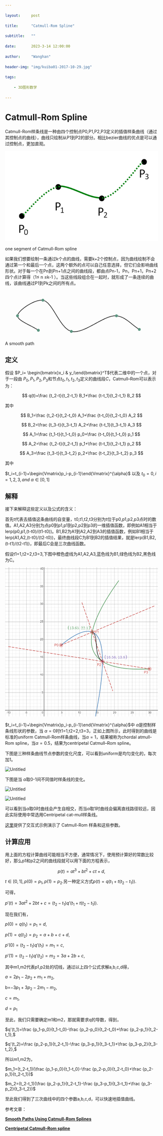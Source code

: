 ```yaml
---

layout:     post

title:      "Catmull-Rom Spline"

subtitle:   ""

date:       2023-3-14 12:00:00

author:     "Wanghan"

header-img: "img/kuiba01-2017-10-29.jpg"

tags:

    - 3D图形数学

---
```

# Catmull-Rom Spline

Catmull-Rom样条线是一种由四个控制点P0,P1,P2,P3定义的插值样条曲线（通过其控制点的曲线），曲线只绘制从P1到P2的部分。相比bezier曲线的优点是可以通过控制点，更加直观。

![](/img/in-post/Catmull-RomSpline/image-20250315171732536.png)

one segment of Catmull-Rom spline

如果我们想要绘制一条通过k个点的曲线，需要k+2个控制点，因为曲线绘制不会通过第一个和最后一个点，这两个额外的点可以自己任意选择，但它们会影响曲线形状。对于每一个在Pn到Pn+1点之间的曲线段，都由点Pn-1，Pn，Pn+1，Pn+2四个点计算得（1≤ n ≤k-1 ）。当这些线段组合在一起时，就形成了一条连续的曲线，该曲线通过P1到Pk之间的所有点。

![](/img/in-post/Catmull-RomSpline/image-20250315171757513.png)

A smooth path

## 定义

假设 $P_i= \begin{bmatrix}x_i & y_i\end{bmatrix}^T$代表二维中的一个点，对于一段由 $P_0,P_1,P_2,P_3$和节点$t_0,t_1,t_2,t_3$定义的曲线段$C$，Catmull–Rom可以表示为：

$$
q(t)=\frac {t_2-t}{t_2-t_1} B_1+\frac {t-t_1}{t_2-t_1} B_2
$$

其中

$$
B_1=\frac {t_2-t}{t_2-t_0} A_1+\frac {t-t_0}{t_2-t_0} A_2
$$

$$
B_2=\frac {t_3-t}{t_3-t_1} A_2+\frac {t-t_1}{t_3-t_1} A_3
$$

$$
A_1=\frac {t_1-t}{t_1-t_0} p_0+\frac {t-t_0}{t_1-t_0} p_1
$$

$$
A_2=\frac {t_2-t}{t_2-t_1} p_1+\frac {t-t_1}{t_2-t_1} p_2
$$

$$
A_3=\frac {t_3-t}{t_3-t_2} p_2+\frac {t-t_2}{t_3-t_2} p_3
$$

其中

$t_i=t_{i-1}+\begin{Vmatrix}p_i-p_{i-1}\end{Vmatrix}^{\alpha}$ 以及 $t_0=0,i=1,2,3, and \ \alpha \in [0,1]$

## 解释

接下来解释这些定义以及公式的含义：

首先t代表去插值这条曲线的自变量，t0,t1,t2,t3分别为t位于p0,p1,p2,p3点时的数值。A1,A2,A3分别为点p0到p1,p1到p2,p2到p3的一维插值函数，即例如A1相当于lerp(p0,p1,(t-t0)/(t1-t0))。B1,B2为A1到A2,A2到A3的插值函数，例如B1相当于lerp(A1,A2,(t-t0)/(t2-t0))，最终曲线段C为B1到B2的插值结果，就是lerp(B1,B2,(t-t1)/(t2-t1))，即最后C会是三次曲线函数。

假设t1=1,t2=2,t3=3,下图中橙色虚线为A1,A2,A3,蓝色线为B1,绿色线为B2,黑色线为C。

![](/img/in-post/Catmull-RomSpline/image-20250315171849242.png)

$t_i=t_{i-1}+\begin{Vmatrix}p_i-p_{i-1}\end{Vmatrix}^{\alpha}$中 $\alpha$是控制样条线形状的参数，当  $\alpha=0$时t1=1,t2=2,t3=3，正如上图所示，此时得到的曲线是标准的uniform Catmull-Rom样条曲线，当$\alpha=1$，结果被称为chordal atmull-Rom spline，当$\alpha=0.5$，结果为centripetal Catmull–Rom spline。

下图是三种样条曲线节点参数的变化尺度，可以看到uniform是均匀变化的，每次加1。

![Untitled](Untitled%203.png)

下图是当 $\alpha$取0-1间不同值时样条线的变化。

![Untitled](Untitled%204.png)

![Untitled](Untitled%205.png)

可以看到当$\alpha$取0时曲线会产生自相交，而当$\alpha$取1时曲线会偏离直线路径较远，因此实际使用中常选用Centripetal cat-mull样条线。

[这里](https://qroph.github.io/2018/07/30/smooth-paths-using-catmull-rom-splines.html)提供了交互式示例演示了 Catmull-Rom 样条和这些参数。 

## 计算应用

用上面的方程计算曲线可能相当不方便，通常情况下，使用预计算好的常数比较好，那么p1和p2之间的曲线段就可以用下面的方程表示，

$$
p(t)=at^3+bt^2+ct+d,
$$

$t \in [0,1],p(0)=p_1,p(1)=p_2$.另一种定义方式$p(t)=q(t_1+t(t_2-t_1)).$

可得，

$p'(t)=3at^2+2bt+c=(t_2-t_1)q'(t_1+t(t_2-t_1)).$

现在我们有，

$p(0)=q(t_1)=p_1=d,$

$p(1)=q(t_2)=p_2=a+b+c+d,$

$p'(0)=(t_2-t_1)q'(t_1)=m_1=c,$

$p'(1)=(t_2-t_1)q'(t_2)=m_2=3a+2b+c,$

其中m1,m2代表p1,p2处的切线，通过以上四个公式求解a,b,c,d得，

$a=2p_1-2p_2+m_1+m_2,$

b=$-3p_1+3p_2-2m_1-m_2,$

$c=m_1,$

$d=p_1$

至此，我们只需要确定m1和m2，那就需要求q的导数，得到，

$q'(t_1)=\frac {p_1-p_0}{t_1-t_0}-\frac {p_2-p_0}{t_2-t_0}+\frac {p_2-p_1}{t_2-t_1},$

$q'(t_2)=\frac {p_2-p_1}{t_2-t_1}-\frac {p_3-p_1}{t_3-t_1}+\frac {p_3-p_2}{t_3-t_2},$

所以m1,m2为，

$m_1=(t_2-t_1)(\frac {p_1-p_0}{t_1-t_0}-\frac {p_2-p_0}{t_2-t_0}+\frac {p_2-p_1}{t_2-t_1})$

$m_2=(t_2-t_1)(\frac {p_2-p_1}{t_2-t_1}-\frac {p_3-p_1}{t_3-t_1}+\frac {p_3-p_2}{t_3-t_2})$

至此我们得到了三次曲线中的四个参数a,b,c,d，可以快速地插值曲线。

参考文章：

[**Smooth Paths Using Catmull-Rom Splines**](https://qroph.github.io/2018/07/30/smooth-paths-using-catmull-rom-splines.html)

[**Centripetal Catmull–Rom spline**](https://en.wikipedia.org/wiki/Centripetal_Catmull%E2%80%93Rom_spline)